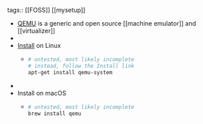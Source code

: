 tags:: [[FOSS]] [[mysetup]]

- [QEMU](https://www.qemu.org/) is a generic and open source [[machine emulator]] and [[virtualizer]]
-
- [Install](https://christitus.com/vm-setup-in-linux/) on Linux
	- ```bash
	  # untested, most likely incomplete
	  # instead, follow the Install link
	  apt-get install qemu-system
	  ```
-
- Install on macOS
	- ```bash
	  # untested, most likely incomplete
	  brew install qemu
	  ```